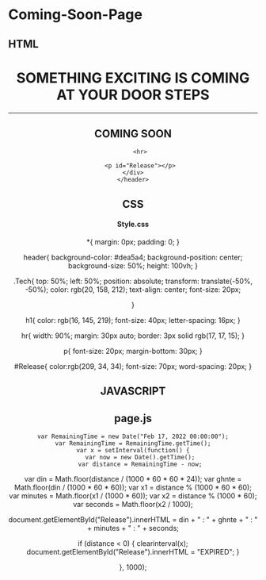# Coming-Soon-Page

## HTML

<!DOCTYPE HTML>
<html>
    <head>
        <title>ok</title>
        <link href="style.css" rel="stylesheet" type="text/css">
      </head>
    
<body>
    <header>
	<div class="Tech">
	    <h1> SOMETHING EXCITING IS COMING AT YOUR DOOR STEPS </h1>
        <hr>
	    <h2>COMING  SOON</h2>
		
		<hr>
		
		<p id="Release"></p>
    </div>
    </header>
</body>
</html>

## CSS
#### Style.css

*{
    margin: 0px;
    padding: 0;
}
  
header{
    background-color: #dea5a4;
    background-position: center;
    background-size: 50%;
    height: 100vh;
}
  
.Tech{
    top: 50%;
    left: 50%;
    position: absolute;
    transform: translate(-50%, -50%);
    color: rgb(20, 158, 212);
    text-align: center;
    font-size: 20px;
    
}
  
h1{
    color: rgb(16, 145, 219); 
    font-size: 40px;
    letter-spacing: 16px;
}
  
hr{
    width: 90%;
    margin: 30px auto;
    border: 3px solid rgb(17, 17, 15);
}
  
p{
    font-size: 20px;
    margin-bottom: 30px;
}
  
#Release{
    color:rgb(209, 34, 34);
    font-size: 70px;
    word-spacing: 20px;
}

## JAVASCRIPT
## page.js

    var RemainingTime = new Date("Feb 17, 2022 00:00:00");
    var RemainingTime = RemainingTime.getTime();
    var x = setInterval(function() {
        var now = new Date().getTime();
        var distance = RemainingTime - now;
      
var din = Math.floor(distance / (1000 * 60 * 60 * 24));
var ghnte = Math.floor(din / (1000 * 60 * 60));
var x1 = distance % (1000 * 60 * 60);
var minutes = Math.floor(x1 / (1000 * 60));
var x2 = distance % (1000 * 60);
var seconds = Math.floor(x2 / 1000);

  document.getElementById("Release").innerHTML = din + " : " + ghnte + " : " + minutes + " : " + seconds;

  if (distance < 0) {
      clearinterval(x);
      document.getElementById("Release").innerHTML = "EXPIRED";
    }
    
}, 1000);
